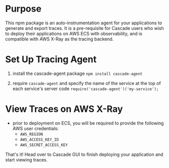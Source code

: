 # Purpose
This npm package is an auto-instrumentation agent for your applications to generate and export traces. It is a pre-requisite for Cascade users who wish to deploy their applications on AWS ECS with observability, and is compatible with AWS X-Ray as the tracing backend.

# Set Up Tracing Agent
1. install the cascade-agent package
`npm install cascade-agent`

2. require `cascade-agent` and specify the name of the service at the top of each service's server code
`require('cascade-agent')('my-service');`

# View Traces on AWS X-Ray
- prior to deployment on ECS, you will be required to provide the following AWS user credentials:
  - `AWS_REGION`
  - `AWS_ACCESS_KEY_ID`
  - `AWS_SECRET_ACCESS_KEY`

That's it! Head over to Cascade GUI to finish deploying your application and start viewing traces.